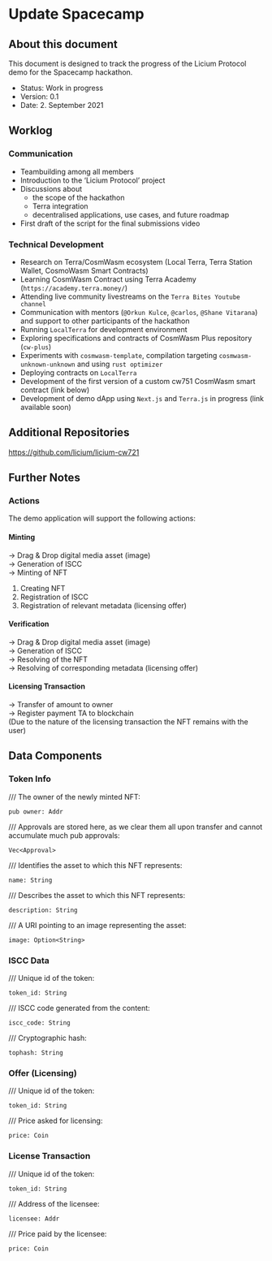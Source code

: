# Update Spacecamp

## About this document 
This document is designed to track the progress of the Licium Protocol demo for the Spacecamp hackathon.

- Status: Work in progress  
- Version: 0.1  
- Date: 2. September 2021  

## Worklog

### Communication
- Teambuilding among all members  
- Introduction to the ‘Licium Protocol’ project 
- Discussions about 
  - the scope of the hackathon 
  - Terra integration  
  - decentralised applications, use cases, and future roadmap  
- First draft of the script for the final submissions video  

### Technical Development
- Research on Terra/CosmWasm ecosystem (Local Terra, Terra Station Wallet, CosmoWasm Smart Contracts)
- Learning CosmWasm Contract using Terra Academy (`https://academy.terra.money/`)
- Attending live community livestreams on the `Terra Bites Youtube channel`
- Communication with mentors (`@Orkun Kulce`, `@carlos`, `@Shane Vitarana`) and support to other participants of the hackathon
- Running `LocalTerra` for development environment
- Exploring specifications and contracts of CosmWasm Plus repository (`cw-plus`)
- Experiments with `cosmwasm-template`, compilation targeting `cosmwasm-unknown-unknown` and using `rust optimizer`
- Deploying contracts on `LocalTerra`
- Development of the first version of a custom cw751 CosmWasm smart contract (link below)
- Development of demo dApp using `Next.js` and `Terra.js` in progress (link available soon)

## Additional Repositories
https://github.com/licium/licium-cw721

## Further Notes

### Actions
The demo application will support the following actions:  

#### Minting
→ Drag & Drop digital media asset (image)  
→ Generation of ISCC  
→ Minting of NFT  
1. Creating NFT  
2. Registration of ISCC  
3. Registration of relevant metadata (licensing offer)  

#### Verification
→ Drag & Drop digital media asset (image)  
→ Generation of ISCC  
→ Resolving of the NFT  
→ Resolving of corresponding metadata (licensing offer)  

#### Licensing Transaction
→ Transfer of amount to owner    
→ Register payment TA to blockchain   
(Due to the nature of the licensing transaction the NFT remains with the user)   

## Data Components

### Token Info

/// The owner of the newly minted NFT: 

`pub owner: Addr` 

/// Approvals are stored here, as we clear them all upon transfer and cannot accumulate much
pub approvals:   

`Vec<Approval>`  

/// Identifies the asset to which this NFT represents:  

`name: String`  

/// Describes the asset to which this NFT represents:  

`description: String`  

/// A URI pointing to an image representing the asset:  

`image: Option<String>`  


### ISCC Data

/// Unique id of the token: 

`token_id: String`  

/// ISCC code generated from the content:   

`iscc_code: String`   

/// Cryptographic hash:  

`tophash: String`  


### Offer (Licensing)

/// Unique id of the token:  

`token_id: String`  

/// Price asked for licensing:  

`price: Coin`  


### License Transaction

/// Unique id of the token:  

`token_id: String`     

/// Address of the licensee:  

`licensee: Addr`   

/// Price paid by the licensee:  

`price: Coin`  
